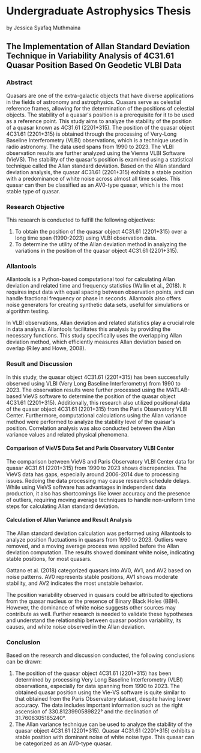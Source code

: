 # Undergraduate Astrophysics Thesis
by Jessica Syafaq Muthmaina
## The Implementation of Allan Standard Deviation Technique in Variability Analysis of 4C31.61 Quasar Position Based On Geodetic VLBI Data
### Abstract
Quasars are one of the extra-galactic objects that have diverse applications in the fields of astronomy and astrophysics. Quasars serve as celestial reference frames, allowing for the determination of the positions of celestial objects. The stability of a quasar's position is a prerequisite for it to be used as a reference point. This study aims to analyze the stability of the position of a quasar known as 4C31.61 (2201+315). The position of the quasar object 4C31.61 (2201+315) is obtained through the processing of Very-Long Baseline Interferometry (VLBI) observations, which is a technique used in radio astronomy. The data used spans from 1990 to 2023. The VLBI observation results are further analyzed using the Vienna VLBI Software (VieVS). The stability of the quasar's position is examined using a statistical technique called the Allan standard deviation. Based on the Allan standard deviation analysis, the quasar 4C31.61 (2201+315) exhibits a stable position with a predominance of white noise across almost all time scales. This quasar can then be classified as an AV0-type quasar, which is the most stable type of quasar.
### Research Objective
This research is conducted to fulfill the following objectives:
1. To obtain the position of the quasar object 4C31.61 (2201+315) over a long time span (1990-2023) using VLBI observation data.
2. To determine the utility of the Allan deviation method in analyzing the variations in the position of the quasar object 4C31.61 (2201+315).
### Allantools
Allantools is a Python-based computational tool for calculating Allan deviation and related time and frequency statistics (Wallin et al., 2018). It requires input data with equal spacing between observation points, and can handle fractional frequency or phase in seconds. Allantools also offers noise generators for creating synthetic data sets, useful for simulations or algorithm testing.

In VLBI observations, Allan deviation and related statistics play a crucial role in data analysis. Allantools facilitates this analysis by providing the necessary functions. This study specifically uses the overlapping Allan deviation method, which efficiently measures Allan deviation based on overlap (Riley and Howe, 2008).
### Result and Discussion
In this study, the quasar object 4C31.61 (2201+315) has been successfully observed using VLBI (Very Long Baseline Interferometry) from 1990 to 2023. The observation results were further processed using the MATLAB-based VieVS software to determine the position of the quasar object 4C31.61 (2201+315). Additionally, this research also utilized positional data of the quasar object 4C31.61 (2201+315) from the Paris Observatory VLBI Center. Furthermore, computational calculations using the Allan variance method were performed to analyze the stability level of the quasar's position. Correlation analysis was also conducted between the Allan variance values and related physical phenomena.
#### Comparison of VieVS Data Set and Paris Observatory VLBI Center
The comparison between VieVS and Paris Observatory VLBI Center data for quasar 4C31.61 (2201+315) from 1990 to 2023 shows discrepancies. The VieVS data has gaps, especially around 2006-2014 due to processing issues. Redoing the data processing may cause research schedule delays. While using VieVS software has advantages in independent data production, it also has shortcomings like lower accuracy and the presence of outliers, requiring moving average techniques to handle non-uniform time steps for calculating Allan standard deviation.

#### Calculation of Allan Variance and Result Analysis
The Allan standard deviation calculation was performed using Allantools to analyze position fluctuations in quasars from 1990 to 2023. Outliers were removed, and a moving average process was applied before the Allan deviation computation. The results showed dominant white noise, indicating stable positions, for most quasars.

Gattano et al. (2018) categorized quasars into AV0, AV1, and AV2 based on noise patterns. AV0 represents stable positions, AV1 shows moderate stability, and AV2 indicates the most unstable behavior.

The position variability observed in quasars could be attributed to ejections from the quasar nucleus or the presence of Binary Black Holes (BBH). However, the dominance of white noise suggests other sources may contribute as well. Further research is needed to validate these hypotheses and understand the relationship between quasar position variability, its causes, and white noise observed in the Allan deviation.
### Conclusion
Based on the research and discussion conducted, the following conclusions can be drawn:

1. The position of the quasar object 4C31.61 (2201+315) has been determined by processing Very Long Baseline Interferometry (VLBI) observations, especially for data spanning from 1990 to 2023. The obtained quasar position using the Vie-VS software is quite similar to that obtained from the Paris Observatory dataset, despite having lower accuracy. The data includes important information such as the right ascension of 330.8123990589822° and the declination of 31.7606305185240°.
2. The Allan variance technique can be used to analyze the stability of the quasar object 4C31.61 (2201+315). Quasar 4C31.61 (2201+315) exhibits a stable position with dominant noise of white noise type. This quasar can be categorized as an AV0-type quasar.
